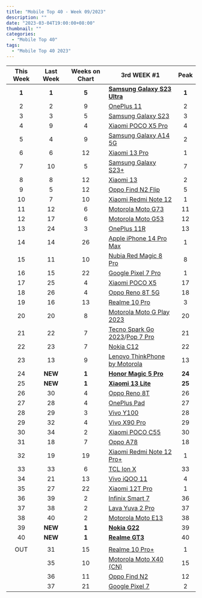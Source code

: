 ```yaml
---
title: "Mobile Top 40 - Week 09/2023"
description: ""
date: "2023-03-04T19:00:00+08:00"
thumbnail: ""
categories:
  - "Mobile Top 40"
tags:
  - "Mobile Top 40 2023"
---
```

<!--more-->
|**This Week**|**Last Week**|**Weeks on Chart**|******3rd WEEK #1******|**Peak**|
|:----:|:----:|:----:|----|:----:|
|**1**|**1**|**5**|**[Samsung Galaxy S23 Ultra](https://www.gsmarena.com/samsung_galaxy_s23_ultra-12024.php)**|**1**|
|2|2|9|[OnePlus 11](https://www.gsmarena.com/oneplus_11-11893.php)|2|
|3|3|5|[Samsung Galaxy S23](https://www.gsmarena.com/samsung_galaxy_s23-12082.php)|3|
|4|9|4|[Xiaomi POCO X5 Pro](https://www.gsmarena.com/xiaomi_poco_x5_pro-12094.php)|4|
|5|4|9|[Samsung Galaxy A14 5G](https://www.gsmarena.com/samsung_galaxy_a14_5g-12004.php)|2|
|6|6|12|[Xiaomi 13 Pro](https://www.gsmarena.com/xiaomi_13_pro-11962.php)|1|
|7|10|5|[Samsung Galaxy S23+](https://www.gsmarena.com/samsung_galaxy_s23+-12083.php)|7|
|8|8|12|[Xiaomi 13](https://www.gsmarena.com/xiaomi_13-12013.php)|2|
|9|5|12|[Oppo Find N2 Flip](https://www.gsmarena.com/oppo_find_n2_flip-12014.php)|5|
|10|7|10|[Xiaomi Redmi Note 12](https://www.gsmarena.com/xiaomi_redmi_note_12-12063.php)|1|
|11|12|6|[Motorola Moto G73](https://www.gsmarena.com/motorola_moto_g73-12079.php)|11|
|12|17|6|[Motorola Moto G53](https://www.gsmarena.com/motorola_moto_g53-12028.php)|12|
|13|24|3|[OnePlus 11R](https://www.gsmarena.com/oneplus_11r-11915.php)|13|
|14|14|26|[Apple iPhone 14 Pro Max](https://www.gsmarena.com/apple_iphone_14_pro_max-11773.php)|1|
|15|11|10|[Nubia Red Magic 8 Pro](https://www.gsmarena.com/zte_nubia_red_magic_8_pro-12015.php)|8|
|16|15|22|[Google Pixel 7 Pro](https://www.gsmarena.com/google_pixel_7_pro-11908.php)|1|
|17|25|4|[Xiaomi POCO X5](https://www.gsmarena.com/xiaomi_poco_x5-12092.php)|17|
|18|26|4|[Oppo Reno 8T 5G](https://www.gsmarena.com/oppo_reno8_t_5g-12069.php)|18|
|19|16|13|[Realme 10 Pro](https://www.gsmarena.com/realme_10_pro-11978.php)|3|
|20|20|8|[Motorola Moto G Play 2023](https://www.gsmarena.com/motorola_moto_g_play_(2023)-11957.php)|20|
|21|22|7|[Tecno Spark Go 2023](https://www.gsmarena.com/tecno_spark_go_2023-12086.php)/[Pop 7 Pro](https://www.gsmarena.com/tecno_pop_7_pro-12108.php)|21|
|22|23|7|[Nokia C12](https://www.gsmarena.com/nokia_c12-12085.php)|22|
|23|13|9|[Lenovo ThinkPhone by Motorola](https://www.gsmarena.com/motorola_thinkphone-12059.php)|13|
|24|**NEW**|**1**|**[Honor Magic 5 Pro](https://www.gsmarena.com/honor_magic5_pro-12148.php)**|**24**|
|25|**NEW**|**1**|**[Xiaomi 13 Lite](https://www.gsmarena.com/xiaomi_13_lite-12072.php)**|**25**|
|26|30|4|[Oppo Reno 8T](https://www.gsmarena.com/oppo_reno8_t-12109.php)|26|
|27|28|4|[OnePlus Pad](https://www.gsmarena.com/oneplus_pad-12112.php)|27|
|28|29|3|[Vivo Y100](https://www.gsmarena.com/vivo_y100-12121.php)|28|
|29|32|4|[Vivo X90 Pro](https://www.gsmarena.com/vivo_x90_pro-11989.php)|29|
|30|34|2|[Xiaomi POCO C55](https://www.gsmarena.com/xiaomi_poco_c55-12126.php)|30|
|31|18|7|[Oppo A78](https://www.gsmarena.com/oppo_a78-12073.php)|18|
|32|19|19|[Xiaomi Redmi Note 12 Pro+](https://www.gsmarena.com/xiaomi_redmi_note_12_pro+-11954.php)|1|
|33|33|6|[TCL Ion X](https://www.gsmarena.com/tcl_ion_x-12095.php)|33|
|34|21|13|[Vivo iQOO 11](https://www.gsmarena.com/vivo_iqoo_11-11960.php)|4|
|35|27|22|[Xiaomi 12T Pro](https://www.gsmarena.com/xiaomi_12t_pro-11887.php)|1|
|36|39|2|[Infinix Smart 7](https://www.gsmarena.com/infinix_smart_7_(india)-12131.php)|36|
|37|38|2|[Lava Yuva 2 Pro](https://www.gsmarena.com/lava_yuva_2_pro-12133.php)|37|
|38|40|2|[Motorola Moto E13](https://www.gsmarena.com/motorola_moto_e13-12090.php)|38|
|39|**NEW**|**1**|**[Nokia G22](https://www.gsmarena.com/nokia_g22-12137.php)**|39|
|40|**NEW**|**1**|**[Realme GT3](https://www.gsmarena.com/realme_gt3-12120.php)**|40|
||||||
|OUT|31|15|[Realme 10 Pro+](https://www.gsmarena.com/realme_10_pro+-11952.php)|1|
||35|10|[Motorola Moto X40 (CN)](https://www.gsmarena.com/motorola_moto_x40-11961.php)|15|
||36|11|[Oppo Find N2](https://www.gsmarena.com/oppo_find_n2-12002.php)|12|
||37|21|[Google Pixel 7](https://www.gsmarena.com/google_pixel_7-11903.php)|2|